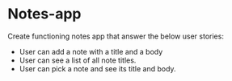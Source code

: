 # Notes-app

Create functioning notes app that answer the below user stories:

- User can add a note with a title and a body
- User can see a list of all note titles.
- User can pick a note and see its title and body.

